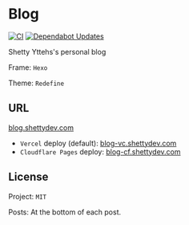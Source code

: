 # Blog

[![CI](https://github.com/Yttehs-HDX/Blog/actions/workflows/ci.yml/badge.svg)](https://github.com/Yttehs-HDX/Blog/actions/workflows/ci.yml)
[![Dependabot Updates](https://github.com/Yttehs-HDX/Blog/actions/workflows/dependabot/dependabot-updates/badge.svg)](https://github.com/Yttehs-HDX/Blog/actions/workflows/dependabot/dependabot-updates)

Shetty Yttehs's personal blog

Frame: `Hexo`

Theme: `Redefine`

## URL

[blog.shettydev.com](https://blog.shettydev.com)

- `Vercel` deploy (default): [blog-vc.shettydev.com](https://blog-vc.shettydev.com/)
- `Cloudflare Pages` deploy: [blog-cf.shettydev.com](https://blog-cf.shettydev.com/)

## License

Project: `MIT`

Posts: At the bottom of each post.
